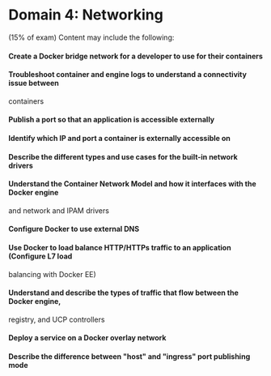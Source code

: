 # Domain​ ​4:​ ​Networking​ ​
(15%​ ​of​ ​exam) Content may include the following:
#### Create a Docker bridge network for a developer to use for their containers
#### Troubleshoot container and engine logs to understand a connectivity issue between
containers
#### Publish a port so that an application is accessible externally
#### Identify which IP and port a container is externally accessible on
#### Describe the different types and use cases for the built-in network drivers
#### Understand the Container Network Model and how it interfaces with the Docker engine
and network and IPAM drivers
#### Configure Docker to use external DNS
#### Use Docker to load balance HTTP/HTTPs traffic to an application (Configure L7 load
balancing with Docker EE)
#### Understand and describe the types of traffic that flow between the Docker engine,
registry, and UCP controllers
#### Deploy a service on a Docker overlay network
#### Describe the difference between "host" and "ingress" port publishing mode
